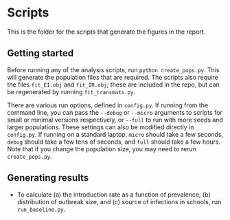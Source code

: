 # Scripts

This is the folder for the scripts that generate the figures in the report.

## Getting started

Before running any of the analysis scripts, run `python create_pops.py`. This will generate the population files that are required. The scripts also require the files `fit_EI.obj` and `fit_IR.obj`; these are included in the repo, but can be regenerated by running `fit_transmats.py`.

There are various run options, defined in `config.py`. If running from the command line, you can pass the `--debug` or `--micro` arguments to scripts for small or minimal versions respectively, or `--full` to run with more seeds and larger populations. These settings can also be modified directly in `config.py`. If running on a standard laptop, `micro` should take a few seconds, `debug` should take a few tens of seconds, and `full` should take a few hours. Note that if you change the population size, you may need to rerun `create_pops.py`.

## Generating results

- To calculate (a) the introduction rate as a function of prevalence, (b) distribution of outbreak size, and (c) source of infections in schools, run `run_baseline.py`.